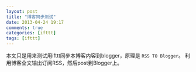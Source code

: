 ```yaml
---
layout: post
title: "博客同步测试"
date: 2013-04-24 19:17
comments: true
categories: [ifttt]
tags: [ifttt]
---
```


本文只是用来测试用ifttt同步本博客内容到blogger，原理是 `RSS TO Blogger`。
利用博客全文输出订阅RSS，然后post到Blogger上。
